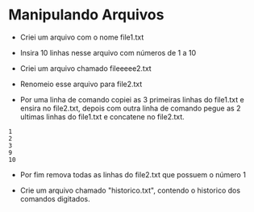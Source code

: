 # Manipulando Arquivos

* Criei um arquivo com o nome file1.txt

* Insira 10 linhas nesse arquivo com números de 1 a 10

* Criei um arquivo chamado fileeeee2.txt

* Renomeio esse arquivo para file2.txt

* Por uma linha de comando copiei as 3 primeiras linhas do file1.txt e ensira
no file2.txt, depois com outra linha de comando pegue as 2 ultimas linhas do
file1.txt e concatene no file2.txt.

``` text
1
2
3
9
10
```

* Por fim remova todas as linhas do file2.txt que possuem o número 1

* Crie um arquivo chamado "historico.txt", contendo o historico dos comandos
digitados.
